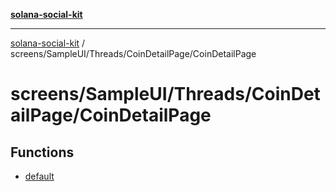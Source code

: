 [**solana-social-kit**](../../../../../README.md)

***

[solana-social-kit](../../../../../README.md) / screens/SampleUI/Threads/CoinDetailPage/CoinDetailPage

# screens/SampleUI/Threads/CoinDetailPage/CoinDetailPage

## Functions

- [default](functions/default.md)
